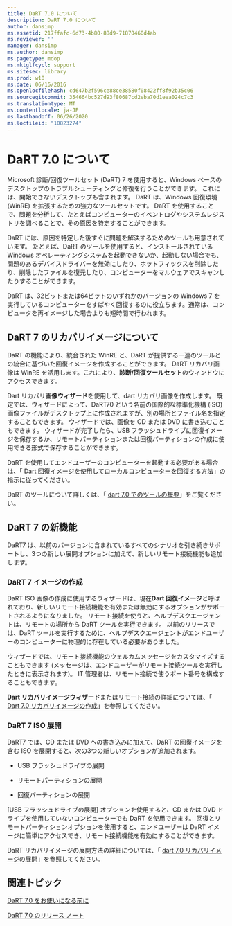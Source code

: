 ```yaml
---
title: DaRT 7.0 について
description: DaRT 7.0 について
author: dansimp
ms.assetid: 217ffafc-6d73-4b80-88d9-71870460d4ab
ms.reviewer: ''
manager: dansimp
ms.author: dansimp
ms.pagetype: mdop
ms.mktglfcycl: support
ms.sitesec: library
ms.prod: w10
ms.date: 06/16/2016
ms.openlocfilehash: cd647b2f596ce88ce38580f08422ff8f92b35c06
ms.sourcegitcommit: 354664bc527d93f80687cd2eba70d1eea024c7c3
ms.translationtype: MT
ms.contentlocale: ja-JP
ms.lasthandoff: 06/26/2020
ms.locfileid: "10823274"
---
```

# DaRT 7.0 について


Microsoft 診断/回復ツールセット (DaRT) 7 を使用すると、Windows ベースのデスクトップのトラブルシューティングと修復を行うことができます。 これには、開始できないデスクトップも含まれます。 DaRT は、Windows 回復環境 (WinRE) を拡張するための強力なツールセットです。 DaRT を使用することで、問題を分析して、たとえばコンピューターのイベントログやシステムレジストリを調べることで、その原因を特定することができます。

DaRT には、原因を特定した後すぐに問題を解決するためのツールも用意されています。 たとえば、DaRT のツールを使用すると、インストールされている Windows オペレーティングシステムを起動できないか、起動しない場合でも、問題のあるデバイスドライバーを無効にしたり、ホットフィックスを削除したり、削除したファイルを復元したり、コンピューターをマルウェアでスキャンしたりすることができます。

DaRT は、32ビットまたは64ビットのいずれかのバージョンの Windows 7 を実行しているコンピューターをすばやく回復するのに役立ちます。通常は、コンピュータを再イメージした場合よりも短時間で行われます。

## DaRT 7 のリカバリイメージについて


DaRT の機能により、統合された WinRE と、DaRT が提供する一連のツールとの統合に基づいた回復イメージを作成することができます。 DaRT リカバリ画像は WinRE を活用します。これにより、**診断/回復ツールセット**のウィンドウにアクセスできます。

Dart リカバリ**画像ウィザード**を使用して、dart リカバリ画像を作成します。 既定では、ウィザードによって、DaRT70 という名前の国際的な標準化機構 (ISO) 画像ファイルがデスクトップ上に作成されますが、別の場所とファイル名を指定することもできます。 ウィザードでは、画像を CD または DVD に書き込むこともできます。 ウィザードが完了したら、USB フラッシュドライブに回復イメージを保存するか、リモートパーティションまたは回復パーティションの作成に使用できる形式で保存することができます。

DaRT を使用してエンドユーザーのコンピューターを起動する必要がある場合は、「 [Dart 回復イメージを使用してローカルコンピューターを回復する方法](how-to-recover-local-computers-using-the-dart-recovery-image-dart-7.md)」の指示に従ってください。

DaRT のツールについて詳しくは、「 [dart 7.0 でのツールの概要](overview-of-the-tools-in-dart-70-new-ia.md)」をご覧ください。

## <a href="" id="what-s-new-in-dart-7"></a>DaRT 7 の新機能


DaRT7 は、以前のバージョンに含まれているすべてのシナリオを引き続きサポートし、3つの新しい展開オプションに加えて、新しいリモート接続機能も追加します。

### DaRT 7 イメージの作成

DaRT ISO 画像の作成に使用するウィザードは、現在**Dart 回復イメージ**と呼ばれており、新しいリモート接続機能を有効または無効にするオプションがサポートされるようになりました。 リモート接続を使うと、ヘルプデスクエージェントは、リモートの場所から DaRT ツールを実行できます。 以前のリリースでは、DaRT ツールを実行するために、ヘルプデスクエージェントがエンドユーザーのコンピューターに物理的に存在している必要がありました。

ウィザードでは、リモート接続機能のウェルカムメッセージをカスタマイズすることもできます (メッセージは、エンドユーザーがリモート接続ツールを実行したときに表示されます)。 IT 管理者は、リモート接続で使うポート番号を構成することもできます。

**Dart リカバリイメージウィザード**またはリモート接続の詳細については、「 [Dart 7.0 リカバリイメージの作成](creating-the-dart-70-recovery-image-dart-7.md)」を参照してください。

### DaRT 7 ISO 展開

DaRT7 では、CD または DVD への書き込みに加えて、DaRT の回復イメージを含む ISO を展開すると、次の3つの新しいオプションが追加されます。

-   USB フラッシュドライブの展開

-   リモートパーティションの展開

-   回復パーティションの展開

[USB フラッシュドライブの展開] オプションを使用すると、CD または DVD ドライブを使用していないコンピューターでも DaRT を使用できます。 回復とリモートパーティションオプションを使用すると、エンドユーザーは DaRT イメージに簡単にアクセスでき、リモート接続機能を有効にすることができます。

DaRT リカバリイメージの展開方法の詳細については、「 [dart 7.0 リカバリイメージの展開](deploying-the-dart-70-recovery-image-dart-7.md)」を参照してください。

## 関連トピック


[DaRT 7.0 をお使いになる前に](getting-started-with-dart-70-new-ia.md)

[DaRT 7.0 のリリース ノート](release-notes-for-dart-70-new-ia.md)

 

 






